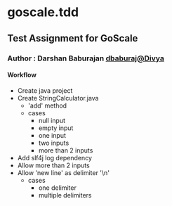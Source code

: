 # goscale.tdd
## Test Assignment for GoScale
### Author : Darshan Baburajan <dbaburaj@Divya>

#### Workflow
- Create java project
- Create StringCalculator.java
	- 'add' method
	- cases
		- null input
		- empty input
		- one input
		- two inputs
		- more than 2 inputs
- Add slf4j log dependency
- Allow more than 2 inputs
- Allow 'new line' as delimiter '\n'
	- cases
		- one delimiter
		- multiple delimiters	